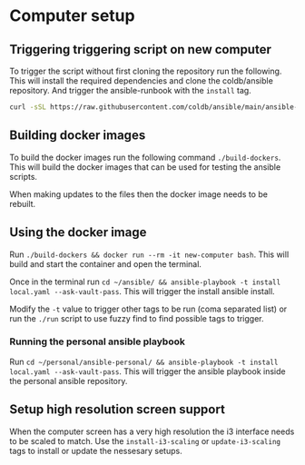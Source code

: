# Computer setup

## Triggering triggering script on new computer

To trigger the script without first cloning the repository run the following. This will install the required dependencies and clone the coldb/ansible repository. And trigger the ansible-runbook with the `install` tag. 

```bash
curl -sSL https://raw.githubusercontent.com/coldb/ansible/main/ansible-run | sh
```

## Building docker images

To build the docker images run the following command `./build-dockers`. This will build the docker images that can be used for testing the ansible scripts. 

When making updates to the files then the docker image needs to be rebuilt.

## Using the docker image

Run `./build-dockers && docker run --rm -it new-computer bash`. This will build and start the container and open the terminal.

Once in the terminal run `cd ~/ansible/ && ansible-playbook -t install local.yaml --ask-vault-pass`. This will trigger the install ansible install.

Modify the `-t` value to trigger other tags to be run (coma separated list) or run the `./run` script to use fuzzy find to find possible tags to trigger.

### Running the personal ansible playbook

Run `cd ~/personal/ansible-personal/ && ansible-playbook -t install local.yaml --ask-vault-pass`. This will trigger the ansible playbook inside the personal ansible repository.

## Setup high resolution screen support

When the computer screen has a very high resolution the i3 interface needs to be scaled to match. Use the `install-i3-scaling` or `update-i3-scaling` tags to install or update the nessesary setups.
